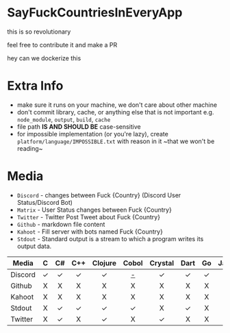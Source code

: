 # SayFuckCountriesInEveryApp

this is so revolutionary

feel free to contribute it and make a PR

hey can we dockerize this

# Extra Info

- make sure it runs on your machine, we don't care about other machine
- don't commit library, cache, or anything else that is not important e.g. `node_module`, `output`, `build`, `cache`
- file path **IS AND SHOULD BE** case-sensitive
- for impossible implementation (or you're lazy),
 create `platform/language/IMPOSSIBLE.txt` with
 reason in it ~that we won't be reading~

# Media

- `Discord` - changes between Fuck {Country} (Discord User Status/Discord Bot)
- `Matrix` - User Status changes between Fuck {Country}
- `Twitter` - Twitter Post Tweet about Fuck {Country}
- `Github` - markdown file content
- `Kahoot` - Fill server with bots named Fuck {Country}
- `Stdout` - Standard output is a stream to which a program writes its output data.

<GENERATED>

| Media | C | C# | C++ | Clojure | Cobol | Crystal | Dart | Go | Java | Javascript | Julia | Kotlin | Lua | Nim | Perl | Powershell | Python | Ruby | Rust | Swift |
| --- | :-: | :-: | :-: | :-: | :-: | :-: | :-: | :-: | :-: | :-: | :-: | :-: | :-: | :-: | :-: | :-: | :-: | :-: | :-: | :-: |
| Discord | ✓ | ✓ | ✓ | ✓ | [ - ](discord/Cobol/IMPOSSIBLE.txt) | ✓ | ✓ | ✓ | ✓ | ✓ | ✓ | ✓ | ✓ | ✓ | X | ✓ | ✓ | ✓ | ✓ | ✓ |
| Github | X | X | X | X | X | X | X | X | X | X | X | X | X | X | X | ✓ | ✓ | X | X | X |
| Kahoot | X | X | X | X | X | X | X | X | X | X | X | X | X | X | X | [ - ](kahoot/Powershell/IMPOSSIBLE.txt) | ✓ | X | X | X |
| Stdout | X | ✓ | ✓ | ✓ | ✓ | X | ✓ | X | ✓ | ✓ | X | X | X | ✓ | X | ✓ | ✓ | ✓ | ✓ | X |
| Twitter | X | ✓ | X | ✓ | X | ✓ | X | X | X | ✓ | X | X | ✓ | X | ✓ | ✓ | ✓ | ✓ | X | X |

</GENERATED>